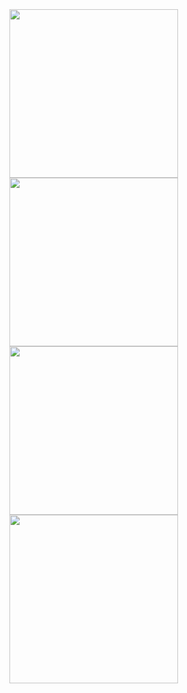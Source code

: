<img src="https://user-images.githubusercontent.com/97256130/187093510-e0a0e323-c037-4d44-9de1-f04971cd2c3e.jpg"  width="300"/>
<img src="https://user-images.githubusercontent.com/97256130/187093943-76ce0030-f409-4a4c-9706-44fa0b991ac9.jpg" width="300"/>
<img src="https://user-images.githubusercontent.com/97256130/187093945-db2aa05b-650c-48e7-aad3-920bac47da49.jpg" width="300"/>
<img src="https://user-images.githubusercontent.com/97256130/187093947-ef8e870f-e66a-43dd-a364-35f3a8ddf102.jpg"  width="300"/>

